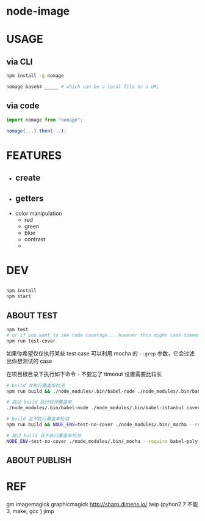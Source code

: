 node-image
===

# USAGE

## via CLI

```bash
npm install -g nomage
```

```bash
nomage base64 _____ # which can be a local file or a URL
```

## via code

```js
import nomage from "nomage";

nomage(...).then(...);
```

# FEATURES

* create
	- 
* getters
	-
* color manipulation
	- red
	- green
	- blue
	- contrast
	- 

# DEV

## 

```bash
npm install
npm start
```

## ABOUT TEST

```bash
npm test
# or if you want to see code coverage... however this might case timeout
npm run test-cover
```

如果你希望仅仅执行某些 test case 可以利用 mocha 的 `--grep` 参数，它会过滤出你想测试的 case

在项目根目录下执行如下命令 - 不要忘了 timeout 设置需要比较长

```bash
# build 并执行覆盖率检测
npm run build && ./node_modules/.bin/babel-node ./node_modules/.bin/babel-istanbul cover --report html ./node_modules/.bin/_mocha -- --require babel-polyfill --timeout 60000 --grep ____

# 跳过 build 执行检测覆盖率
./node_modules/.bin/babel-node ./node_modules/.bin/babel-istanbul cover --report html ./node_modules/.bin/_mocha -- --require babel-polyfill --timeout 60000 --grep ____

# build 且不执行覆盖率检测
npm run build && NODE_ENV=test-no-cover ./node_modules/.bin/_mocha --require babel-polyfill --compilers js:babel-core/register --timeout 20000 --grep ____

# 跳过 build 且不执行覆盖率检测
NODE_ENV=test-no-cover ./node_modules/.bin/_mocha --require babel-polyfill --compilers js:babel-core/register --timeout 20000 --grep ____
```

## ABOUT PUBLISH

# REF

gm
	imagemagick
	graphicmagick
http://sharp.dimens.io/
lwip (pyhon2.7 不能 3, make, gcc )
jimp
